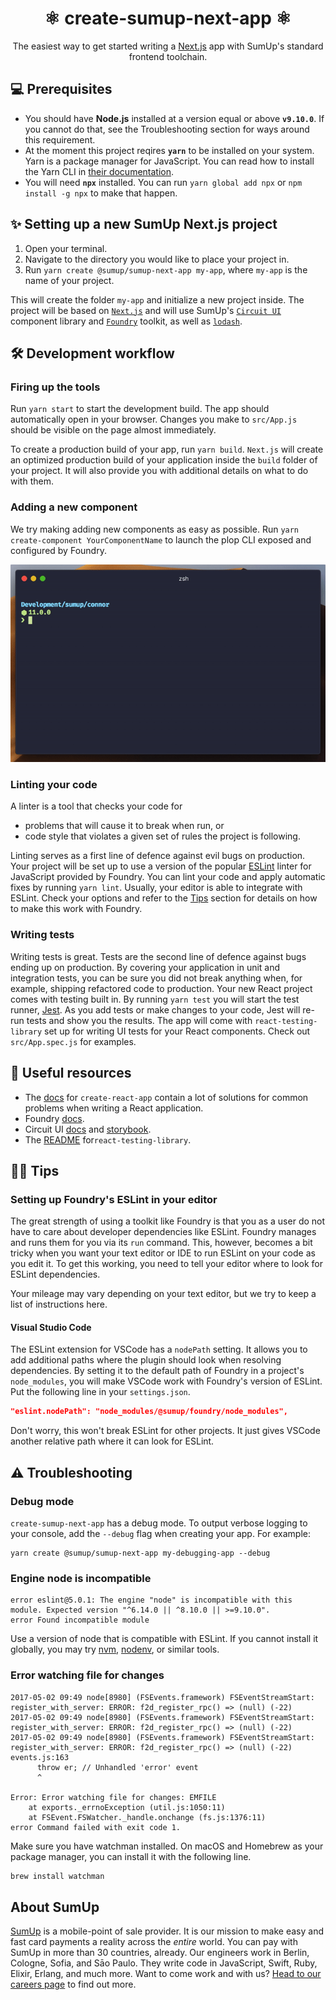 <div align="center">
<h1>⚛️ create-sumup-next-app ⚛️</h1>

The easiest way to get started writing a [Next.js](https://github.com/zeit/next.js/) app with SumUp's standard frontend toolchain.

</div>

## 💻 Prerequisites

- You should have **Node.js** installed at a version equal or above **`v9.10.0`**. If you cannot do that, see the Troubleshooting section for ways around this requirement.
- At the moment this project reqires **`yarn`** to be installed on your system. Yarn is a package manager for JavaScript. You can read how to install the Yarn CLI in [their documentation](https://yarnpkg.com/en/docs/install).
- You will need **`npx`** installed. You can run `yarn global add npx` or `npm install -g npx` to make that happen.

## ✨ Setting up a new SumUp Next.js project

1. Open your terminal.
2. Navigate to the directory you would like to place your project in.
3. Run `yarn create @sumup/sumup-next-app my-app`, where `my-app` is the name of your project.

This will create the folder `my-app` and initialize a new project inside. The project will be based on [`Next.js`](https://github.com/zeit/next.js/) and will use SumUp's [`Circuit UI`](https://circuit.sumup.com/#/) component library and [`Foundry`](https://github.com/sumup/foundry) toolkit, as well as [`lodash`](https://lodash.com/).

## 🛠 Development workflow

### Firing up the tools

Run `yarn start` to start the development build. The app should automatically open in your browser. Changes you make to `src/App.js` should be visible on the page almost immediately.

To create a production build of your app, run `yarn build`. `Next.js` will create an optimized production build of your application inside the `build` folder of your project. It will also provide you with additional details on what to do with them.

### Adding a new component

We try making adding new components as easy as possible. Run `yarn create-component YourComponentName` to launch the plop CLI exposed and configured by Foundry.

<div align="center">

![A GIF of how to use the create-component script.](https://github.com/sumup/create-sumup-next-app/blob/master/assets/create-component.gif?raw=true 'Using create-component')

</div>

### Linting your code

A linter is a tool that checks your code for

- problems that will cause it to break when run, or
- code style that violates a given set of rules the project is following.

Linting serves as a first line of defence against evil bugs on production.​ Your project will be set up to use a version of the popular [ESLint](https://eslint.org) linter for JavaScript provided by Foundry. You can lint your code and apply automatic fixes by running `yarn lint`. Usually, your editor is able to integrate with ESLint. Check your options and refer to the [Tips](#setting-up-foundry-s-eslint-in-your-editor) section for details on how to make this work with Foundry.

### Writing tests

Writing tests is great. Tests are the second line of defence against bugs ending up on production. By covering your application in unit and integration tests, you can be sure you did not break anything when, for example, shipping refactored code to production. Your new React project comes with testing built in. By running `yarn test` you will start the test runner, [Jest](https://jestjs.io/en/). As you add tests or make changes to your code, Jest will re-run tests and show you the results. The app will come with `react-testing-library` set up for writing UI tests for your React components. Check out `src/App.spec.js` for examples.

## 📖 Useful resources

- The [docs](https://github.com/facebook/create-react-app/blob/master/packages/react-scripts/template/README.md#table-of-contents) for `create-react-app` contain a lot of solutions for common problems when writing a React application.
- Foundry [docs](https://github.com/sumup/foundry#table-of-contents).
- Circuit UI [docs](https://circuit.sumup.com/#/) and [storybook](https://circuit.sumup.com/storybook/).
- The [README](https://github.com/kentcdodds/react-testing-library/blob/master/README.md#what-is-react-testing-library) for`react-testing-library`.

## 💁‍♀ Tips

### Setting up Foundry's ESLint in your editor

The great strength of using a toolkit like Foundry is that you as a user do not have to care about developer dependencies like ESLint. Foundry manages and runs them for you via its `run` command. This, however, becomes a bit tricky when you want your text editor or IDE to run ESLint on your code as you edit it. To get this working, you need to tell your editor where to look for ESLint dependencies.

Your mileage may vary depending on your text editor, but we try to keep a list of instructions here.

#### Visual Studio Code

The ESLint extension for VSCode has a `nodePath` setting. It allows you to add additional paths where the plugin should look when resolving dependencies. By setting it to the default path of Foundry in a project's `node_modules`, you will make VSCode work with Foundry's version of ESLint. Put the following line in your `settings.json`.

```json
"eslint.nodePath": "node_modules/@sumup/foundry/node_modules",
```

Don't worry, this won't break ESLint for other projects. It just gives VSCode another relative path where it can look for ESLint.

## ⚠️ Troubleshooting

### Debug mode

`create-sumup-next-app` has a debug mode. To output verbose logging to your console, add the `--debug` flag when creating your app. For example:

```
yarn create @sumup/sumup-next-app my-debugging-app --debug
```

### Engine node is incompatible

```
error eslint@5.0.1: The engine "node" is incompatible with this module. Expected version "^6.14.0 || ^8.10.0 || >=9.10.0".
error Found incompatible module
```

Use a version of node that is compatible with ESLint. If you cannot install it globally, you may try [nvm](https://github.com/creationix/nvm), [nodenv](https://www.google.com/url?sa=t&rct=j&q=&esrc=s&source=web&cd=1&ved=2ahUKEwinuL3IndneAhVLmbQKHRrJCAQQFjAAegQIBhAC&url=https%3A%2F%2Fgithub.com%2Fnodenv%2Fnodenv&usg=AOvVaw0v5LLFjnmygM4rB0ahbDrx), or similar tools.

### Error watching file for changes

```
2017-05-02 09:49 node[8980] (FSEvents.framework) FSEventStreamStart: register_with_server: ERROR: f2d_register_rpc() => (null) (-22)
2017-05-02 09:49 node[8980] (FSEvents.framework) FSEventStreamStart: register_with_server: ERROR: f2d_register_rpc() => (null) (-22)
2017-05-02 09:49 node[8980] (FSEvents.framework) FSEventStreamStart: register_with_server: ERROR: f2d_register_rpc() => (null) (-22)
events.js:163
      throw er; // Unhandled 'error' event
      ^

Error: Error watching file for changes: EMFILE
    at exports._errnoException (util.js:1050:11)
    at FSEvent.FSWatcher._handle.onchange (fs.js:1376:11)
error Command failed with exit code 1.
```

Make sure you have watchman installed. On macOS and Homebrew as your package manager, you can install it with the following line.

```bash
brew install watchman
```

## About SumUp

[SumUp](https://sumup.com) is a mobile-point of sale provider. It is our mission to make easy and fast card payments a reality across the _entire_ world. You can pay with SumUp in more than 30 countries, already. Our engineers work in Berlin, Cologne, Sofia, and Sāo Paulo. They write code in JavaScript, Swift, Ruby, Elixir, Erlang, and much more. Want to come work and with us? [Head to our careers page](https://sumup.com/careers) to find out more.
